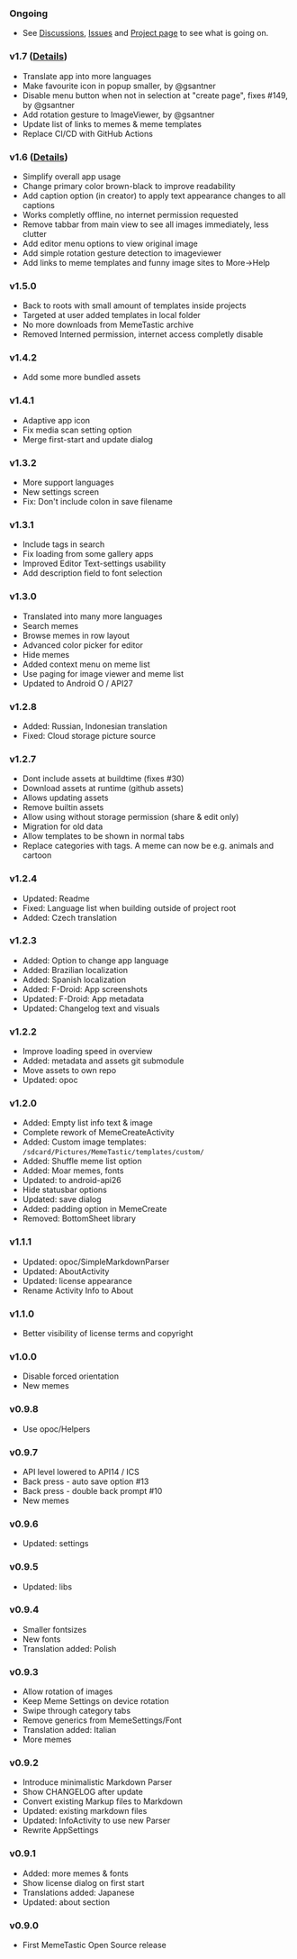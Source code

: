 ### Ongoing
- See [Discussions](https://github.com/gsantner/memetastic/discussions), [Issues](https://github.com/gsantner/memetastic/issues) and [Project page](https://github.com/gsantner/memetastic) to see what is going on.

### v1.7 ([Details](https://github.com/gsantner/memetastic/blob/master/NEWS.md#memetastic-v17---rotation-gesture-for-imageviewer))  
- Translate app into more languages
- Make favourite icon in popup smaller, by @gsantner
- Disable menu button when not in selection at "create page", fixes #149, by @gsantner
- Add rotation gesture to ImageViewer, by @gsantner
- Update list of links to memes & meme templates
- Replace CI/CD with GitHub Actions

### v1.6 ([Details](https://github.com/gsantner/memetastic/blob/master/NEWS.md#memetastic-v16---complete-offline-redesign-meme-templates))  
- Simplify overall app usage
- Change primary color brown-black to improve readability
- Add caption option (in creator) to apply text appearance changes to all captions
- Works completly offline, no internet permission requested
- Remove tabbar from main view to see all images immediately, less clutter
- Add editor menu options to view original image
- Add simple rotation gesture detection to imageviewer
- Add links to meme templates and funny image sites to More->Help

### v1.5.0
- Back to roots with small amount of templates inside projects
- Targeted at user added templates in local folder
- No more downloads from MemeTastic archive
- Removed Interned permission, internet access completly disable

### v1.4.2
- Add some more bundled assets

### v1.4.1
- Adaptive app icon
- Fix media scan setting option
- Merge first-start and update dialog

### v1.3.2
- More support languages
- New settings screen
- Fix: Don't include colon in save filename

### v1.3.1
- Include tags in search
- Fix loading from some gallery apps
- Improved Editor Text-settings usability
- Add description field to font selection

### v1.3.0
- Translated into many more languages
- Search memes
- Browse memes in row layout
- Advanced color picker for editor
- Hide memes
- Added context menu on meme list
- Use paging for image viewer and meme list
- Updated to Android O / API27

### v1.2.8
- Added: Russian, Indonesian translation
- Fixed: Cloud storage picture source

### v1.2.7
- Dont include assets at buildtime (fixes #30)
- Download assets at runtime (github assets)
- Allows updating assets
- Remove builtin assets
- Allow using without storage permission (share & edit only)
- Migration for old data
- Allow templates to be shown in normal tabs
- Replace categories with tags. A meme can now be e.g. animals and cartoon

### v1.2.4
- Updated: Readme
- Fixed: Language list when building outside of project root
- Added: Czech translation

### v1.2.3
- Added: Option to change app language
- Added: Brazilian localization
- Added: Spanish localization
- Added: F-Droid: App screenshots
- Updated: F-Droid: App metadata
- Updated: Changelog text and visuals

### v1.2.2
- Improve loading speed in overview
- Added: metadata and assets git submodule
- Move assets to own repo
- Updated: opoc

### v1.2.0
- Added: Empty list info text & image
- Complete rework of MemeCreateActivity
- Added: Custom image templates: `/sdcard/Pictures/MemeTastic/templates/custom/`
- Added: Shuffle meme list option
- Added: Moar memes, fonts
- Updated: to android-api26
- Hide statusbar options
- Updated: save dialog
- Added: padding option in MemeCreate
- Removed: BottomSheet library

### v1.1.1
- Updated: opoc/SimpleMarkdownParser
- Updated: AboutActivity
- Updated: license appearance
- Rename Activity Info to About

### v1.1.0
- Better visibility of license terms and copyright

### v1.0.0
- Disable forced orientation
- New memes

### v0.9.8
- Use opoc/Helpers

### v0.9.7
- API level lowered to API14 / ICS
- Back press - auto save option #13
- Back press - double back prompt #10
- New memes 

### v0.9.6
- Updated: settings

### v0.9.5
- Updated: libs

### v0.9.4
- Smaller fontsizes
- New fonts
- Translation added: Polish

### v0.9.3
- Allow rotation of images
- Keep Meme Settings on device rotation
- Swipe through category tabs
- Remove generics from MemeSettings/Font
- Translation added: Italian
- More memes

### v0.9.2
- Introduce minimalistic Markdown Parser
- Show CHANGELOG after update
- Convert existing Markup files to Markdown
- Updated: existing markdown files
- Updated: InfoActivity to use new Parser
- Rewrite AppSettings

### v0.9.1
- Added: more memes & fonts
- Show license dialog on first start
- Translations added: Japanese
- Updated: about section

### v0.9.0
- First MemeTastic Open Source release
